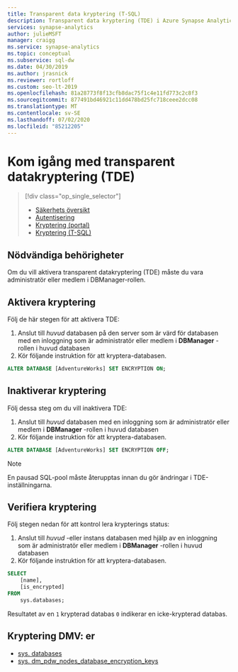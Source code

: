 ```yaml
---
title: Transparent data kryptering (T-SQL)
description: Transparent data kryptering (TDE) i Azure Synapse Analytics (T-SQL)
services: synapse-analytics
author: julieMSFT
manager: craigg
ms.service: synapse-analytics
ms.topic: conceptual
ms.subservice: sql-dw
ms.date: 04/30/2019
ms.author: jrasnick
ms.reviewer: rortloff
ms.custom: seo-lt-2019
ms.openlocfilehash: 81a28773f8f13cfb8dac75f1c4e11fd773c2c8f3
ms.sourcegitcommit: 877491bd46921c11dd478bd25fc718ceee2dcc08
ms.translationtype: MT
ms.contentlocale: sv-SE
ms.lasthandoff: 07/02/2020
ms.locfileid: "85212205"
---
```

# <a name="get-started-with-transparent-data-encryption-tde"></a>Kom igång med transparent datakryptering (TDE)

> [!div class="op_single_selector"]
>
> * [Säkerhets översikt](sql-data-warehouse-overview-manage-security.md)
> * [Autentisering](sql-data-warehouse-authentication.md)
> * [Kryptering (portal)](sql-data-warehouse-encryption-tde.md)
> * [Kryptering (T-SQL)](sql-data-warehouse-encryption-tde-tsql.md)

## <a name="required-permissions"></a>Nödvändiga behörigheter

Om du vill aktivera transparent datakryptering (TDE) måste du vara administratör eller medlem i DBManager-rollen.

## <a name="enabling-encryption"></a>Aktivera kryptering

Följ de här stegen för att aktivera TDE:

1. Anslut till *huvud* databasen på den server som är värd för databasen med en inloggning som är administratör eller medlem i **DBManager** -rollen i huvud databasen
2. Kör följande instruktion för att kryptera-databasen.

```sql
ALTER DATABASE [AdventureWorks] SET ENCRYPTION ON;
```

## <a name="disabling-encryption"></a>Inaktiverar kryptering

Följ dessa steg om du vill inaktivera TDE:

1. Anslut till *huvud* databasen med en inloggning som är administratör eller medlem i **DBManager** -rollen i huvud databasen
2. Kör följande instruktion för att kryptera-databasen.

```sql
ALTER DATABASE [AdventureWorks] SET ENCRYPTION OFF;
```

> [!NOTE]
> En pausad SQL-pool måste återupptas innan du gör ändringar i TDE-inställningarna.

## <a name="verifying-encryption"></a>Verifiera kryptering

Följ stegen nedan för att kontrol lera krypterings status:

1. Anslut till *huvud* -eller instans databasen med hjälp av en inloggning som är administratör eller medlem i **DBManager** -rollen i huvud databasen
2. Kör följande instruktion för att kryptera-databasen.

```sql
SELECT
    [name],
    [is_encrypted]
FROM
    sys.databases;
```

Resultatet av en ```1``` krypterad databas ```0``` indikerar en icke-krypterad databas.

## <a name="encryption-dmvs"></a>Kryptering DMV: er

* [sys. databases](/sql/relational-databases/system-catalog-views/sys-databases-transact-sql?toc=/azure/synapse-analytics/sql-data-warehouse/toc.json&bc=/azure/synapse-analytics/sql-data-warehouse/breadcrumb/toc.json&view=azure-sqldw-latest)
* [sys. dm_pdw_nodes_database_encryption_keys](/sql/relational-databases/system-dynamic-management-views/sys-dm-pdw-nodes-database-encryption-keys-transact-sql?toc=/azure/synapse-analytics/sql-data-warehouse/toc.json&bc=/azure/synapse-analytics/sql-data-warehouse/breadcrumb/toc.json&view=azure-sqldw-latest)

